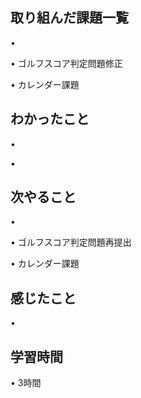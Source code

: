 ## 取り組んだ課題一覧
• 


• ゴルフスコア判定問題修正


• カレンダー課題


## わかったこと
• 


• 


## 次やること
• 


• ゴルフスコア判定問題再提出


• カレンダー課題

## 感じたこと
• 


## 学習時間
• 3時間